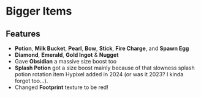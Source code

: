 # Bigger Items

## Features

- **Potion**, **Milk Bucket**, **Pearl**, **Bow**, **Stick**, **Fire Charge**, and **Spawn Egg**
- **Diamond**, **Emerald**, **Gold Ingot** & **Nugget**
- Gave **Obsidian** a massive size boost too
- **Splash Potion** got a size boost mainly because of that slowness splash potion rotation item Hypixel added in 2024 (or was it 2023? I kinda forgot too...).
- Changed **Footprint** texture to be red!